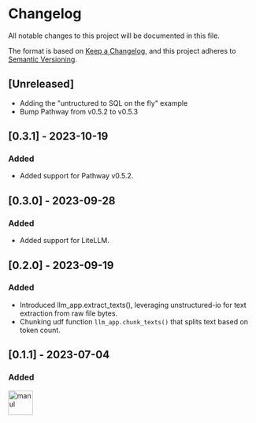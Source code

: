 # Changelog

All notable changes to this project will be documented in this file.

The format is based on [Keep a Changelog](https://keepachangelog.com/en/1.1.0/),
and this project adheres to [Semantic Versioning](https://semver.org/spec/v2.0.0.html).

## [Unreleased]
- Adding the "untructured to SQL on the fly" example
- Bump Pathway from v0.5.2 to v0.5.3

## [0.3.1] - 2023-10-19

### Added
- Added support for Pathway v0.5.2.

## [0.3.0] - 2023-09-28

### Added
- Added support for LiteLLM.

## [0.2.0] - 2023-09-19

### Added
- Introduced llm_app.extract_texts(), leveraging unstructured-io for text extraction from raw file bytes.
- Chunking udf function `llm_app.chunk_texts()` that splits text based on token count.

## [0.1.1] - 2023-07-04

### Added

<img src="https://d14l3brkh44201.cloudfront.net/PathwayManul.svg"  alt="manul" width="50px"></img>


